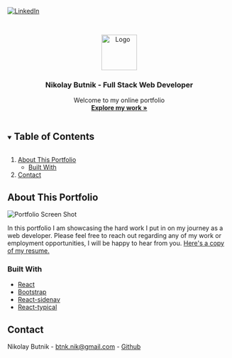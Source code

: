 [![LinkedIn][linkedin-shield]](https://www.linkedin.com/in/nikolay-butnik/)

<br />
<p align="center">
  <a href="https://github.com/github_username/repo_name">
    <img src="https://github.com/nikolaybutnik/portfolio/blob/master/client/public/assets/images/profile.png?raw=true" alt="Logo" width="80" height="80">
  </a>

  <h3 align="center">Nikolay Butnik - Full Stack Web Developer</h3>

  <p align="center">
    Welcome to my online portfolio
    <br />
    <a href="https://nikolaybutnik.herokuapp.com/"><strong>Explore my work »</strong></a>
    <br />
</p>

<details open="open">
  <summary><h2 style="display: inline-block">Table of Contents</h2></summary>
  <ol>
    <li>
      <a href="#about-the-project">About This Portfolio</a>
      <ul>
        <li><a href="#built-with">Built With</a></li>
      </ul>
    </li>
    <li><a href="#contact">Contact</a></li>
  </ol>
</details>

## About This Portfolio

![Portfolio Screen Shot](https://github.com/nikolaybutnik/portfolio/blob/master/client/public/assets/images/portfolio-home-img.png?raw=true)

In this portfolio I am showcasing the hard work I put in on my journey as a web developer. Please feel free to reach out regarding any of my work or employment opportunities, I will be happy to hear from you. [Here's a copy of my resume.](https://drive.google.com/file/d/1XVFuUJsJNNtAM3MT5PEXKo4mH9QNRtkn/view?usp=sharing)

### Built With

- [React](https://reactjs.org/)
- [Bootstrap](https://getbootstrap.com/)
- [React-sidenav](https://github.com/trendmicro-frontend/react-sidenav)
- [React-typical](https://www.npmjs.com/package/react-typical)

## Contact

Nikolay Butnik - [btnk.nik@gmail.com](mailto:btnk.nik@gmail.com) - [Github](https://github.com/nikolaybutnik)

<!-- MARKDOWN LINKS & IMAGES -->
<!-- https://www.markdownguide.org/basic-syntax/#reference-style-links -->

[linkedin-shield]: https://img.shields.io/badge/-LinkedIn-black.svg?style=for-the-badge&logo=linkedin&colorB=555
[linkedin-url]: https://linkedin.com/in/github_username

